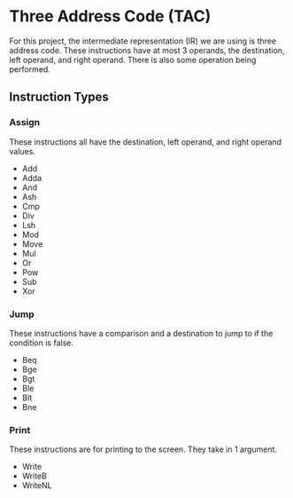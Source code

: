 # Three Address Code (TAC)

For this project, the intermediate representation (IR) we are using is three address code. These instructions have at most 3 operands, the destination, left operand, and right operand. There is also some operation being performed.

## Instruction Types

### Assign

These instructions all have the destination, left operand, and right operand values.

- Add
- Adda
- And
- Ash
- Cmp
- Div
- Lsh
- Mod
- Move
- Mul
- Or
- Pow
- Sub
- Xor

### Jump

These instructions have a comparison and a destination to jump to if the condition is false.

- Beq
- Bge
- Bgt
- Ble
- Blt
- Bne

### Print

These instructions are for printing to the screen. They take in 1 argument.

- Write
- WriteB
- WriteNL
